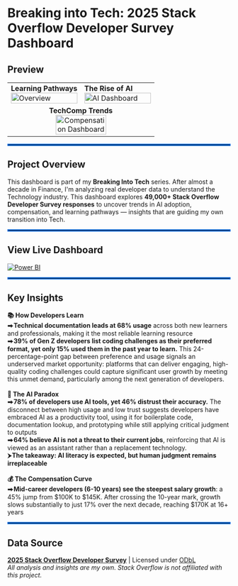 # Breaking into Tech: 2025 Stack Overflow Developer Survey Dashboard
## Preview
<table>
  <tr>
    <td width="50%">
      <b>Learning Pathways</b><br/>
      <img width="100%" alt="Overview" src="https://github.com/user-attachments/assets/8ad56a73-5d51-4ac8-95ac-5da19db85735" />
    </td>
    <td width="50%">
      <b>The Rise of AI</b><br/>
      <img width="100%" alt="AI Dashboard" src="https://github.com/user-attachments/assets/b5e20958-ab28-42ca-ae50-f0fb39e1d007" />
    </td>
  </tr>
  <tr>
    <td colspan="2" align="center">
      <b>TechComp Trends</b><br/>
      <img width="60%" alt="Compensation Dashboard" src="https://github.com/user-attachments/assets/1719dd6d-241c-47ae-88dc-3a52c46e9431" />
    </td>
  </tr>
</table>
<hr style="border: 2px solid #0969DA;">

## Project Overview
This dashboard is part of my **Breaking Into Tech** series. After almost a decade in Finance, I'm analyzing real developer data to understand the Technology industry. 
This dashboard explores **49,000+ Stack Overflow Developer Survey responses** to uncover trends in AI adoption, compensation, and learning pathways — insights that are guiding my own transition into Tech.
<hr style="border: 2px solid #0969DA;">

## View Live Dashboard
[![Power BI](https://img.shields.io/badge/Power_BI-View_Live_Dashboard-00D084?style=for-the-badge&logo=powerbi&logoColor=white)](https://app.powerbi.com/view?r=eyJrIjoiOWRkNDU4OTktN2E2NS00NmU0LWE2MzQtZTk3N2Y1MjQ2YjAyIiwidCI6IjJhYmQ1YTUwLThlZjctNGRjZi04Yzc5LWE0ZWFlNTJlZGIyMSJ9&pageName=b2b3890d4d5c5f56d666)

<hr style="border: 2px solid #0969DA;">

## Key Insights

**📚 How Developers Learn<br/>**
⮕**Technical documentation leads at 68% usage** across both new learners and professionals, making it the most reliable learning resource<br/>
⮕**39% of Gen Z developers list coding challenges as their preferred format, yet only 15% used them in the past year to learn.** This 24-percentage-point gap between preference and usage signals an underserved market opportunity: platforms that can deliver engaging, high-quality coding challenges could capture significant user growth by meeting this unmet demand, particularly among the next generation of developers.
<br/>
<br/>
**🤖 The AI Paradox<br/>**
⮕**78% of developers use AI tools, yet 46% distrust their accuracy.** The disconnect between high usage and low trust suggests developers have embraced AI as a productivity tool, using it for boilerplate code, documentation lookup, and prototyping while still applying critical judgment to outputs</br>
⮕**64% believe AI is not a threat to their current jobs**, reinforcing that AI is viewed as an assistant rather than a replacement technology.<br/>
⮞**The takeaway: AI literacy is expected, but human judgment remains irreplaceable**
<br/>
<br/>
**💰 The Compensation Curve</br>**
⮕**Mid-career developers (6-10 years) see the steepest salary growth**: a 45% jump from $100K to $145K. After crossing the 10-year mark, growth slows substantially to just 17% over the next decade, reaching $170K at 16+ years
<br/>
<hr style="border: 2px solid #0969DA;">

## Data Source
**[2025 Stack Overflow Developer Survey](https://survey.stackoverflow.co/)** | Licensed under [ODbL](http://opendatacommons.org/licenses/odbl/1.0/) <br/>
*All analysis and insights are my own. Stack Overflow is not affiliated with this project.*
